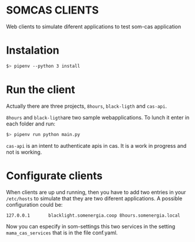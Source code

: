 # SOMCAS CLIENTS

Web clients to simulate diferent applications to test som-cas application 

# Instalation

```bash
$> pipenv --python 3 install
```

# Run the client
Actually there are three projects, `8hours`, `black-ligth` and `cas-api`.

`8hours` and `black-ligth`are two sample webapplications. To lunch it enter in each folder and run:
```bash
$> pipenv run python main.py
```
`cas-api` is an intent to authenticate apis in cas. It is a work in progress and not is working.

# Configurate clients
When clients are up und running, then you have to add two entries in your `/etc/hosts` to simulate that they are two diferent applications. A possible configuration could be:
```
127.0.0.1       blacklight.somenergia.coop 8hours.somenergia.local
```

Now you can especify in som-settings this two services in the setting `mama_cas_services` that is in the file conf.yaml.



